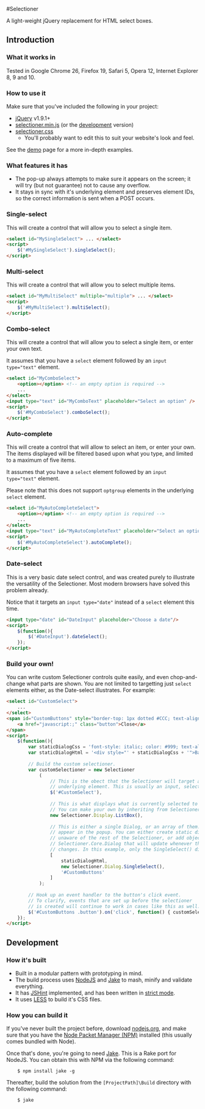 #Selectioner

A light-weight jQuery replacement for HTML select boxes.

## Introduction

### What it works in

Tested in Google Chrome 26, Firefox 19, Safari 5, Opera 12, Internet Explorer 8, 9 and 10.

### How to use it

Make sure that you've included the following in your project:

- [jQuery](http://www.jquery.com/) v1.9.1+
- [selectioner.min.js](selectioner.min.js) (or the [development](selectioner.js) version)
- [selectioner.css](selectioner.css) 
	- You'll probably want to edit this to suit your website's look and feel.

See the [demo](demo/index.html) page for a more in-depth examples.

### What features it has

- The pop-up always attempts to make sure it appears on the screen; it will try (but not guarantee) not to cause any overflow.
- It stays in sync with it's underlying element and preserves element IDs, so the correct information is sent when a POST occurs.

### Single-select

This will create a control that will allow you to select a single item. 

```html
<select id="MySingleSelect"> ... </select>
<script>
	$('#MySingleSelect').singleSelect();
</script>
```

### Multi-select

This will create a control that will allow you to select multiple items.

```html
<select id="MyMultiSelect" multiple="multiple"> ... </select>
<script>
	$('#MyMultiSelect').multiSelect();
</script>
```

### Combo-select

This will create a control that will allow you to select a single item, or enter your own text. 

It assumes that you have a `select` element followed by an `input type="text"` element.

```html
<select id="MyComboSelect">
	<option></option> <!-- an empty option is required -->
	...
</select>
<input type="text" id="MyComboText" placeholder="Select an option" />
<script>
	$('#MyComboSelect').comboSelect();
</script>
```

### Auto-complete

This will create a control that will allow to select an item, or enter your own. The items displayed will be filtered based upon what you type, and limited to a maximum of five items. 

It assumes that you have a `select` element followed by an `input type="text"` element.

Please note that this does not support `optgroup` elements in the underlying `select` element. 

```html
<select id="MyAutoCompleteSelect">
	<option></option> <!-- an empty option is required -->
	...
</select>
<input type="text" id="MyAutoCompleteText" placeholder="Select an option" />
<script>
	$('#MyAutoCompleteSelect').autoComplete();
</script>
```

### Date-select

This is a very basic date select control, and was created purely to illustrate the versatility of the Selectioner. Most modern browsers have solved this problem already.

Notice that it targets an `input type="date"` instead of a `select` element this time.

```html
<input type="date" id="DateInput" placeholder="Choose a date"/>
<script>
	$(function(){
		$('#DateInput').dateSelect();
	});
</script>
```

### Build your own!

You can write custom Selectioner controls quite easily, and even chop-and-change what parts are shown. You are not limited to targetting just `select` elements either, as the Date-select illustrates. For example:

```html
<select id="CustomSelect">
	...
</select>
<span id="CustomButtons" style="border-top: 1px dotted #CCC; text-align: right; display: block;">
	<a href="javascript:;" class="button">Close</a>
</span>
<script>
	$(function(){
		var staticDialogCss = 'font-style: italic; color: #999; text-align: center; margin-top: 4px; border-bottom: 1px dotted #CCC;'
		var staticDialogHtml = '<div style="' + staticDialogCss + '">Base Colour</div>';
	
		// Build the custom selectioner.
		var customSelectioner = new Selectioner
			(
				// This is the obect that the Selectioner will target as it's 
				// underlying element. This is usually an input, select or textarea.
				$('#CustomSelect'), 	
				
				// This is what displays what is currently selected to the user. 
				// You can make your own by inheriting from Selectioner.Core.Display.
				new Selectioner.Display.ListBox(),	
				
				// This is either a single Dialog, or an array of them. Dialogs are what
				// appear in the popup. You can either create static dialogs that are
				// unaware of the rest of the Selectioner, or add objects that inherit from
				// Selectioner.Core.Dialog that will update whenever the selected value 
				// changes. In this example, only the SingleSelect() dialog does this.
				[
					staticDialogHtml,
					new Selectioner.Dialog.SingleSelect(),
					'#CustomButtons'
				]
			);
		
		// Hook up an event handler to the button's click event.
		// To clarify, events that are set up before the selectioner 
		// is created will continue to work in cases like this as well.
		$('#CustomButtons .button').on('click', function() { customSelectioner.display.popup.hide(); });
	});
</script>
```

## Development

### How it's built

- Built in a modular pattern with prototyping in mind.
- The build process uses [NodeJS](http://nodejs.org/) and [Jake](https://github.com/mde/jake) to mash, minify and validate everything.
- It has [JSHint](http://www.jshint.com/) implemented, and has been written in [strict mode](http://ejohn.org/blog/ecmascript-5-strict-mode-json-and-more/).
- It uses [LESS](http://lesscss.org/) to build it's CSS files.

### How you can build it

If you've never built the project before, download [nodejs.org](http://nodejs.org/), and make sure that you have the [Node Packet Manager (NPM)](https://npmjs.org/) installed (this usually comes bundled with Node). 

Once that's done, you're going to need [Jake](https://github.com/mde/jake). This is a Rake port for NodeJS. You can obtain this with NPM via the following command:

		$ npm install jake -g

Thereafter, build the solution from the `[ProjectPath]\Build` directory with the following command: 

		$ jake